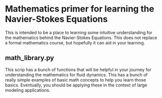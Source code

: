 # Mathematics primer for learning the Navier-Stokes Equations

This is intended to be a place to learning some intuitive understanding for the mathematics behind the Navier-Stokes Equations. This does not replace a formal mathematics course, but hopefully it can aid in your learning.

## math_library.py

This scrip has a bunch of functions that will be helpful in your journey for understanding the mathematics for fluid dynamics. This has a bunch of really simple examples of basic math concepts to help you learn those basics. Eventually, you should be applying these in the context of large modeling applications. 

